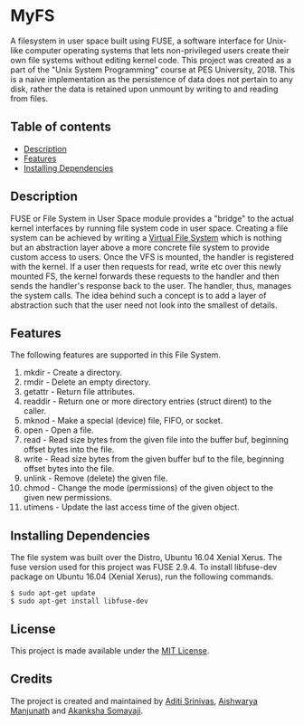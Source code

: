 # MyFS

A filesystem in user space built using FUSE, a software interface for Unix-like computer operating systems that lets non-privileged users create their own file systems without editing kernel code. This project was created as a part of the "Unix System Programming" course at PES University, 2018.
This is a naive implementation as the persistence of data does not pertain to any disk, rather the data is retained upon unmount by writing to and reading from files.

## Table of contents

- [Description](https://github.com/aditisrinivas97/MyFS#Description)
- [Features](https://github.com/aditisrinivas97/MyFS#Features)
- [Installing Dependencies](https://github.com/aditisrinivas97/MyFS#Installing-Dependencies)

## Description

FUSE or File System in User Space module provides a "bridge" to the actual kernel interfaces by running file system code in user space. Creating a file system can be achieved by writing a [Virtual File System](https://en.wikipedia.org/wiki/Virtual_file_system) which is nothing but an abstraction layer above a more concrete file system to provide custom access to users. Once the VFS is mounted, the handler is registered with the kernel. If a user then requests for read, write etc over this newly mounted FS, the kernel forwards these requests to the handler and then sends the handler's response back to the user. The handler, thus, manages the system calls. The idea behind such a concept is to add a layer of abstraction such that the user need not look into the smallest of details.

## Features

The following features are supported in this File System.

1. mkdir    -   Create a directory.
2. rmdir    -   Delete an empty directory.
3. getattr  -   Return file attributes.
4. readdir  -   Return one or more directory entries (struct dirent) to the caller. 
5. mknod    -   Make a special (device) file, FIFO, or socket. 
6. open     -   Open a file.
7. read     -   Read size bytes from the given file into the buffer buf, beginning offset bytes into the file.
8. write    -   Read size bytes from the given buffer buf to the file, beginning offset bytes into the file.
9. unlink   -   Remove (delete) the given file.
10. chmod   -   Change the mode (permissions) of the given object to the given new permissions.
11. utimens -   Update the last access time of the given object.

## Installing Dependencies

The file system was built over the Distro, Ubuntu 16.04 Xenial Xerus. The fuse version used for this project was FUSE 2.9.4.
To install libfuse-dev package on Ubuntu 16.04 (Xenial Xerus), run the following commands.
```
$ sudo apt-get update
$ sudo apt-get install libfuse-dev
```

## License

This project is made available under the [MIT License](http://www.opensource.org/licenses/mit-license.php).

## Credits

The project is created and maintained by [Aditi Srinivas](https://github.com/aditisrinivas97), [Aishwarya Manjunath](https://github.com/Aishwarya-Manjunath) and [Akanksha Somayaji](https://github.com/AkankshaSomayaji).
